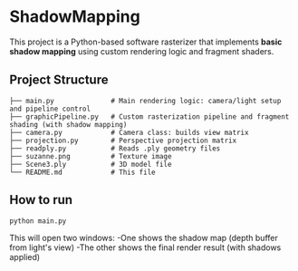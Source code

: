 # ShadowMapping
This project is a Python-based software rasterizer that implements **basic shadow mapping** using custom rendering logic and fragment shaders.

## Project Structure
```
├── main.py              # Main rendering logic: camera/light setup and pipeline control 
├── graphicPipeline.py   # Custom rasterization pipeline and fragment shading (with shadow mapping)
├── camera.py            # Camera class: builds view matrix 
├── projection.py        # Perspective projection matrix 
├── readply.py           # Reads .ply geometry files 
├── suzanne.png          # Texture image 
├── Scene3.ply           # 3D model file 
└── README.md            # This file
```

## How to run
```
python main.py
```
This will open two windows:
    -One shows the shadow map (depth buffer from light's view)
    -The other shows the final render result (with shadows applied)
